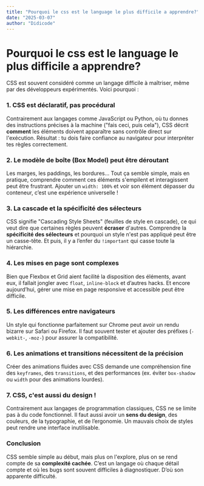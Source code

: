 ```yaml
---
title: "Pourquoi le css est le language le plus difficile a apprendre?"
date: "2025-03-07"
author: "Didicode"
---
```


# **Pourquoi le css est le language le plus difficile a apprendre?**

CSS est souvent considéré comme un langage difficile à maîtriser, même par des développeurs expérimentés. Voici pourquoi :

### 1. **CSS est déclaratif, pas procédural**

Contrairement aux langages comme JavaScript ou Python, où tu donnes des instructions précises à la machine ("fais ceci, puis cela"), CSS décrit **comment** les éléments doivent apparaître sans contrôle direct sur l'exécution. Résultat : tu dois faire confiance au navigateur pour interpréter tes règles correctement.

### 2. **Le modèle de boîte (Box Model) peut être déroutant**

Les marges, les paddings, les bordures… Tout ça semble simple, mais en pratique, comprendre comment ces éléments s'empilent et interagissent peut être frustrant. Ajouter un `width: 100%` et voir son élément dépasser du conteneur, c’est une expérience universelle !

### 3. **La cascade et la spécificité des sélecteurs**

CSS signifie "Cascading Style Sheets" (feuilles de style en cascade), ce qui veut dire que certaines règles peuvent **écraser** d'autres. Comprendre la **spécificité des sélecteurs** et pourquoi un style n'est pas appliqué peut être un casse-tête. Et puis, il y a l’enfer du `!important` qui casse toute la hiérarchie.

### 4. **Les mises en page sont complexes**

Bien que Flexbox et Grid aient facilité la disposition des éléments, avant eux, il fallait jongler avec `float`, `inline-block` et d’autres hacks. Et encore aujourd’hui, gérer une mise en page responsive et accessible peut être difficile.

### 5. **Les différences entre navigateurs**

Un style qui fonctionne parfaitement sur Chrome peut avoir un rendu bizarre sur Safari ou Firefox. Il faut souvent tester et ajouter des préfixes (`-webkit-`, `-moz-`) pour assurer la compatibilité.

### 6. **Les animations et transitions nécessitent de la précision**

Créer des animations fluides avec CSS demande une compréhension fine des `keyframes`, des `transitions`, et des performances (ex. éviter `box-shadow` ou `width` pour des animations lourdes).

### 7. **CSS, c'est aussi du design !**

Contrairement aux langages de programmation classiques, CSS ne se limite pas à du code fonctionnel. Il faut aussi avoir un **sens du design**, des couleurs, de la typographie, et de l’ergonomie. Un mauvais choix de styles peut rendre une interface inutilisable.

### **Conclusion**

CSS semble simple au début, mais plus on l'explore, plus on se rend compte de sa **complexité cachée**. C’est un langage où chaque détail compte et où les bugs sont souvent difficiles à diagnostiquer. D’où son apparente difficulté.
